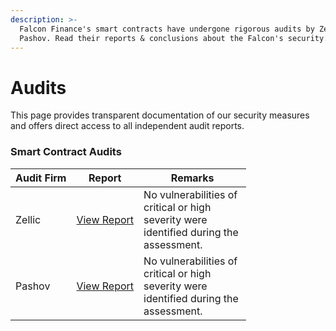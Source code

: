 ```yaml
---
description: >-
  Falcon Finance's smart contracts have undergone rigorous audits by Zellic &
  Pashov. Read their reports & conclusions about the Falcon's security.
---
```


# Audits

This page provides transparent documentation of our security measures and offers direct access to all independent audit reports.

### Smart Contract Audits

<table><thead><tr><th>Audit Firm</th><th>Report</th><th width="156.2265625">Remarks</th></tr></thead><tbody><tr><td>Zellic</td><td><a href="https://files.gitbook.com/v0/b/gitbook-x-prod.appspot.com/o/spaces%2FmRfqjzWAD6asMoqA8yG5%2Fuploads%2FdGS5gS3aRg3IbmdVoLq0%2FFalcon%20Finance%20-%20Zellic%20Audit%20Report%20(1).pdf?alt=media&#x26;token=e883a67b-9f44-4587-9088-b64482ca4033">View Report</a></td><td>No vulnerabilities of critical or high severity were identified during the assessment.</td></tr><tr><td>Pashov</td><td><a href="https://files.gitbook.com/v0/b/gitbook-x-prod.appspot.com/o/spaces%2FmRfqjzWAD6asMoqA8yG5%2Fuploads%2FM3kB8g0TJ84fBjjTO0uU%2FFalcon-security-review_2025-02-17%20(1).pdf?alt=media&#x26;token=04aabf8d-f7f0-459d-b8d8-5dc8db4c521d">View Report</a></td><td>No vulnerabilities of critical or high severity were identified during the assessment.</td></tr></tbody></table>


